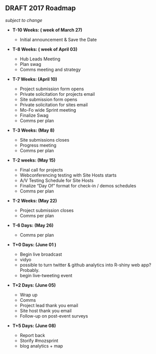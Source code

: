 ## DRAFT 2017 Roadmap 
*subject to change*

* **T-10 Weeks: ( week of March 27)** 
   * Initial announcement & Save the Date

* **T-8 Weeks: ( week of April 03)** 
   * Hub Leads Meeting
   * Plan swag
   * Comms meeting and strategy

* **T-7 Weeks: (April 10)** 
  * Project submission form opens
  * Private solicitation for projects email
  * Site submission form opens
  * Private solicitation for sites email
  * Mo-Fo wide Sprint meeting
  * Finalize Swag
  * Comms per plan


* **T-3 Weeks: (May 8)** 
  * Site submissions closes
  * Progress meeting
  * Comms per plan


* **T-2 weeks: (May 15)** 
  * Final call for projects
  * Webconferencing testing with Site Hosts starts
  * A/V Testing Schedule for Site Hosts
  * Finalize “Day Of” format for check-in / demos schedules
  * Comms per plan

* **T-2 Weeks: (May 22)** 
  * Project submission closes
  * Comms per plan


* **T-6 Days: (May 26)** 
  * Comms per plan


* **T+0 Days: (June 01 )**
   * Begin live broadcast
   * vidyo
   * possible to turn twitter & github analytics into R-shiny web app? Probably.
   * begin live-tweeting event

* **T+2 Days: (June 05)**
   * Wrap up
   * Comms
   * Project lead thank you email
   * Site host thank you email
   * Follow-up on post-event surveys


* **T+5 Days: (June 08)**
  * Report back
  * Storify #mozsprint
  * blog analytics + map

